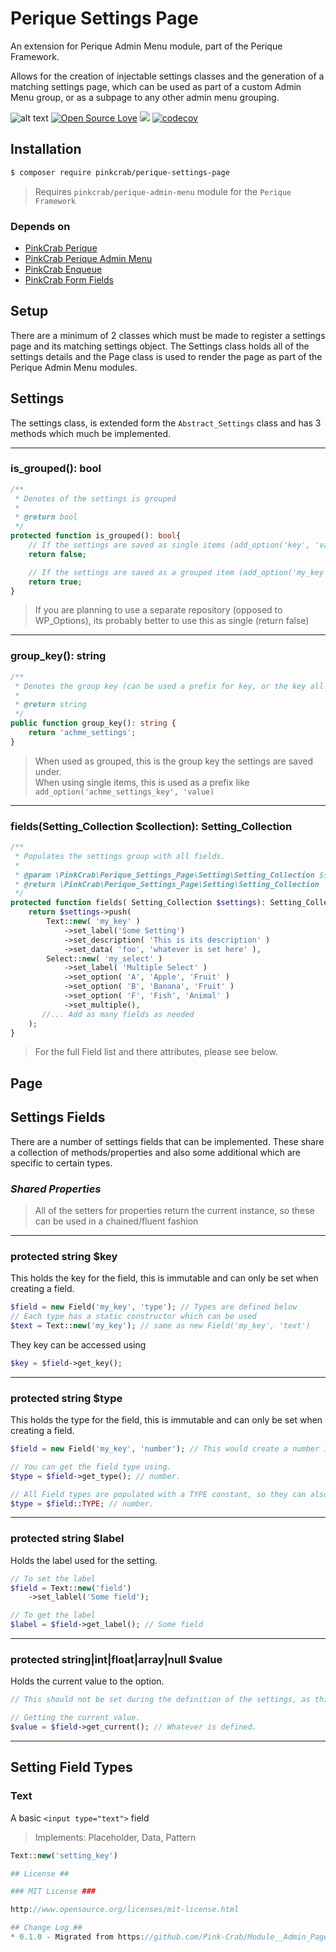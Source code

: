 # Perique Settings Page

An extension for Perique Admin Menu module, part of the Perique Framework.

Allows for the creation of injectable settings classes and the generation of a matching settings page, which can be used as part of a custom Admin Menu group, or as a subpage to any other admin menu grouping.

![alt text](https://img.shields.io/badge/Current_Version-0.1.0-yellow.svg?style=flat " ") 
[![Open Source Love](https://badges.frapsoft.com/os/mit/mit.svg?v=102)](https://github.com/ellerbrock/open-source-badge/)
![](https://github.com/Pink-Crab/Perique_Settings_Page/workflows/GitHub_CI/badge.svg " ")
[![codecov](https://codecov.io/gh/Pink-Crab/Perique_Settings_Page/branch/master/graph/badge.svg)](https://codecov.io/gh/Pink-Crab/Perique_Settings_Page)

## Installation

```bash
$ composer require pinkcrab/perique-settings-page
```

> Requires `pinkcrab/perique-admin-menu` module for the `Perique Framework`


### Depends on
* [PinkCrab Perique](https://github.com/Pink-Crab/Perqiue-Framework)
* [PinkCrab Perique Admin Menu](https://github.com/Pink-Crab/Perique_Admin_Menu)
* [PinkCrab Enqueue](https://github.com/Pink-Crab/Enqueue)
* [PinkCrab Form Fields](https://github.com/Pink-Crab/Form-Fields)

## Setup

There are a minimum of 2 classes which must be made to register a settings page and its matching settings object. The Settings class holds all of the settings details and the Page class is used to render the page as part of the Perique Admin Menu modules.

## Settings

The settings class, is extended form the `Abstract_Settings` class and has 3 methods which much be implemented.

---

### is_grouped(): bool
```php
/**
 * Denotes of the settings is grouped
 *
 * @return bool
 */
protected function is_grouped(): bool{
    // If the settings are saved as single items (add_option('key', 'value'));
    return false;

    // If the settings are saved as a grouped item (add_option('my_key', ['key'=>'value', 'key2'=>'value2'...]));
    return true;
}
```
> If you are planning to use a separate repository (opposed to WP_Options), its probably better to use this as single (return false)   

---

### group_key(): string
```php
/**
 * Denotes the group key (can be used a prefix for key, or the key all settings are saved under)
 *
 * @return string
 */
public function group_key(): string {
    return 'achme_settings';
}
```
> When used as grouped, this is the group key the settings are saved under.  
> When using single items, this is used as a prefix like `add_option('achme_settings_key', 'value)`  

---

### fields(Setting_Collection $collection): Setting_Collection
```php
/**
 * Populates the settings group with all fields.
 *
 * @param \PinkCrab\Perique_Settings_Page\Setting\Setting_Collection $settings
 * @return \PinkCrab\Perique_Settings_Page\Setting\Setting_Collection
 */
protected function fields( Setting_Collection $settings): Setting_Collection{
    return $settings->push(
        Text::new( 'my_key' )
            ->set_label('Some Setting')
            ->set_description( 'This is its description' )
            ->set_data( 'foo', 'whatever is set here' ),
        Select::new( 'my_select' )
            ->set_label( 'Multiple Select' )
            ->set_option( 'A', 'Apple', 'Fruit' )
            ->set_option( 'B', 'Banana', 'Fruit' )
            ->set_option( 'F', 'Fish', 'Animal' )
			->set_multiple(),
       //... Add as many fields as needed
    );
}
```
> For the full Field list and there attributes, please see below.  

## Page

## Settings Fields

There are a number of settings fields that can be implemented. These share a collection of methods/properties and also some additional which are specific to certain types.

### *Shared Properties*

> All of the setters for properties return the current instance, so these can be used in a chained/fluent fashion

---

### protected string $key
This holds the key for the field, this is immutable and can only be set when creating a field.

```php
$field = new Field('my_key', 'type'); // Types are defined below
// Each type has a static constructor which can be used
$text = Text::new('my_key'); // same as new Field('my_key', 'text')
```
They key can be accessed using 
```php
$key = $field->get_key();
```

---

### protected string $type
This holds the type for the field, this is immutable and can only be set when creating a field.
```php
$field = new Field('my_key', 'number'); // This would create a number input <input type="number">

// You can get the field type using.
$type = $field->get_type(); // number.

// All Field types are populated with a TYPE constant, so they can also be accessed using.
$type = $field::TYPE; // number.
```

---

### protected string $label
Holds the label used for the setting.
```php
// To set the label
$field = Text::new('field')
    ->set_lablel('Some field');

// To get the label
$label = $field->get_label(); // Some field
```
---

### protected string|int|float|array|null $value
Holds the current value to the option.
```php
// This should not be set during the definition of the settings, as this is populated via the repository when being constructed by container. If you wish to set a default value, please see the sanitization callback below.

// Getting the current value.
$value = $field->get_current(); // Whatever is defined.
```

---



## Setting Field Types
### Text 
A basic `<input type="text">` field

> Implements: Placeholder, Data, Pattern

```php 
Text::new('setting_key')

## License ##

### MIT License ###

http://www.opensource.org/licenses/mit-license.html 

## Change Log ##
* 0.1.0 - Migrated from https://github.com/Pink-Crab/Module__Admin_Pages
